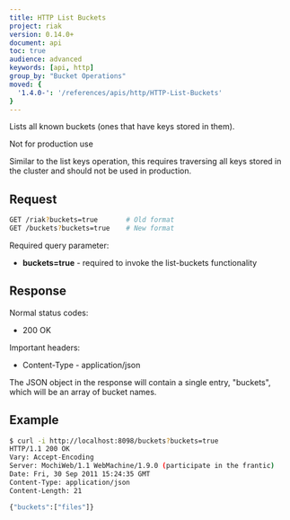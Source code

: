 ```yaml
---
title: HTTP List Buckets
project: riak
version: 0.14.0+
document: api
toc: true
audience: advanced
keywords: [api, http]
group_by: "Bucket Operations"
moved: {
  '1.4.0-': '/references/apis/http/HTTP-List-Buckets'
}
---
```


Lists all known buckets (ones that have keys stored in them).

<div class="note"><div class="title">Not for production use</div>
<p>Similar to the list keys operation, this requires traversing all keys stored
in the cluster and should not be used in production.</p>
</div>

## Request

```bash
GET /riak?buckets=true       # Old format
GET /buckets?buckets=true    # New format
```

Required query parameter:

* **buckets=true** - required to invoke the list-buckets functionality

## Response

Normal status codes:
* 200 OK

Important headers:
* Content-Type - application/json

The JSON object in the response will contain a single entry, "buckets", which
will be an array of bucket names.

## Example

```bash
$ curl -i http://localhost:8098/buckets?buckets=true
HTTP/1.1 200 OK
Vary: Accept-Encoding
Server: MochiWeb/1.1 WebMachine/1.9.0 (participate in the frantic)
Date: Fri, 30 Sep 2011 15:24:35 GMT
Content-Type: application/json
Content-Length: 21

{"buckets":["files"]}
```
